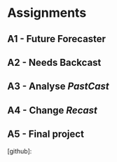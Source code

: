 # Assignments

## A1 - Future Forecaster

## A2 - Needs Backcast

## A3 - Analyse *PastCast*

## A4 - Change *Recast*

## A5 - Final project


[future design experience]: /Concepts/DesignExperience
[Reverse engineer]: Concepts/ReverseEngineer
[github]: 
